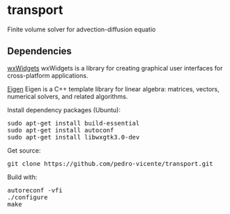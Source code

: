 # transport
Finite volume solver for advection-diffusion equatio

Dependencies
------------

[wxWidgets](https://www.wxwidgets.org/)
wxWidgets is a library for creating graphical user interfaces for cross-platform applications.


[Eigen](http://eigen.tuxfamily.org/index.php?title=Main_Page)
Eigen is a C++ template library for linear algebra: matrices, vectors, numerical solvers, and related algorithms.

Install dependency packages (Ubuntu):
<pre>
sudo apt-get install build-essential
sudo apt-get install autoconf
sudo apt-get install libwxgtk3.0-dev
</pre>

Get source:
<pre>
git clone https://github.com/pedro-vicente/transport.git
</pre>

Build with:
<pre>
autoreconf -vfi
./configure
make
</pre>


